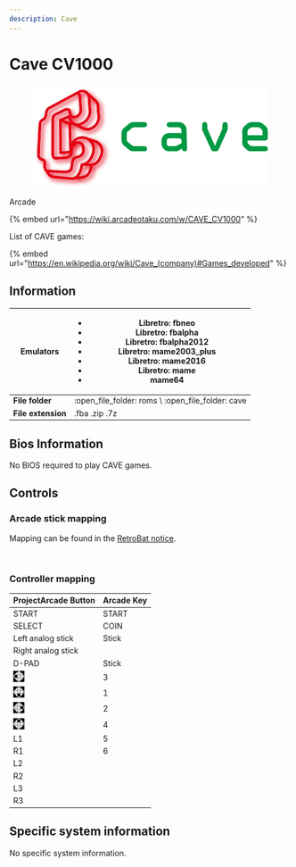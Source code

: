 ```yaml
---
description: Cave
---
```


# Cave CV1000

<figure><img src="https://raw.githubusercontent.com/fabricecaruso/es-theme-carbon/52ff37c9e265587d006945a2ba695b5a962b3a3d/art/logos/cave.svg" alt=""><figcaption></figcaption></figure>

Arcade

{% embed url="https://wiki.arcadeotaku.com/w/CAVE_CV1000" %}

List of CAVE games:

{% embed url="https://en.wikipedia.org/wiki/Cave_(company)#Games_developed" %}

## Information

| **Emulators**      | <ul><li>Libretro: fbneo</li><li>Libretro: fbalpha</li><li>Libretro: fbalpha2012</li><li>Libretro: mame2003_plus</li><li>Libretro: mame2016</li><li>Libretro: mame</li><li>mame64</li></ul> |
| ------------------ | ------------------------------------------------------------------------------------------------------------------------------------------------------------------------------------------ |
| **File folder**    | :open\_file\_folder: roms \ :open\_file\_folder: cave                                                                                                                                      |
| **File extension** | .fba .zip .7z                                                                                                                                                                              |

## Bios Information

No BIOS required to play CAVE games.

## Controls

### Arcade stick mapping

Mapping can be found in the [RetroBat notice](https://dl.projectarcade.ru/store/notice/notice.pdf).

<figure><img src="https://i.imgur.com/kXBcdsB.png" alt=""><figcaption></figcaption></figure>

### Controller mapping

| ProjectArcade Button                                       | Arcade Key |
| ----------------------------------------------------- | ---------- |
| START                                                 | START      |
| SELECT                                                | COIN       |
| Left analog stick                                     | Stick      |
| Right analog stick                                    |            |
| D-PAD                                                 | Stick      |
| ![](<../../../.gitbook/assets/image (2) (1) (1).png>) | 3          |
| ![](<../../../.gitbook/assets/image (1) (2) (1).png>) | 1          |
| ![](<../../../.gitbook/assets/image (4) (1).png>)     | 2          |
| ![](<../../../.gitbook/assets/image (3) (1) (2).png>) | 4          |
| L1                                                    | 5          |
| R1                                                    | 6          |
| L2                                                    |            |
| R2                                                    |            |
| L3                                                    |            |
| R3                                                    |            |

## Specific system information

No specific system information.
